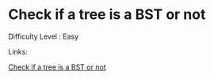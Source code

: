 # Check if a tree is a BST or not

Difficulty Level : Easy

Links:

[Check if a tree is a BST or not](https://www.geeksforgeeks.org/problems/check-for-bst/1)
